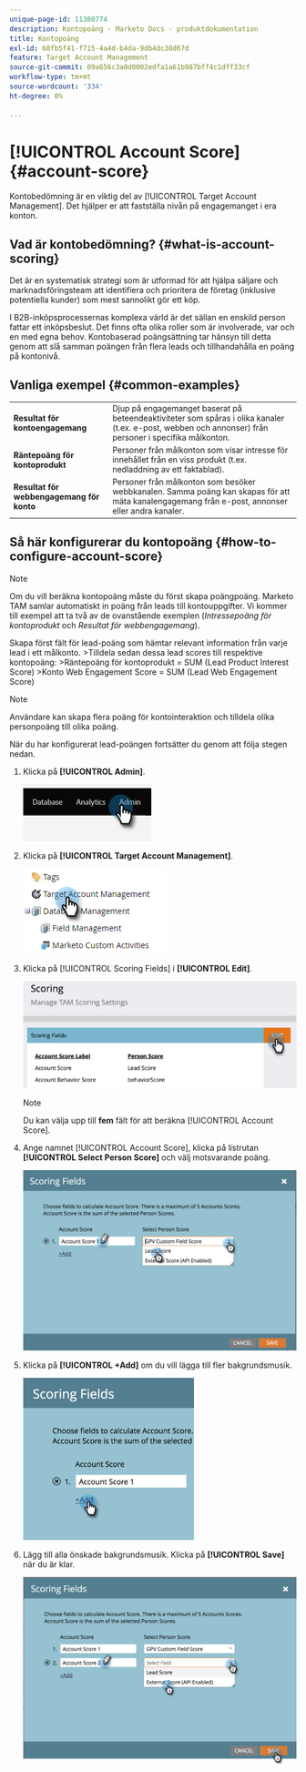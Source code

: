 ```yaml
---
unique-page-id: 11380774
description: Kontopoäng - Marketo Docs - produktdokumentation
title: Kontopoäng
exl-id: 68fb5f41-f715-4a4d-b4da-9db4dc38d67d
feature: Target Account Management
source-git-commit: 09a656c3a0d0002edfa1a61b987bff4c1dff33cf
workflow-type: tm+mt
source-wordcount: '334'
ht-degree: 0%

---
```


# [!UICONTROL Account Score] {#account-score}

Kontobedömning är en viktig del av [!UICONTROL Target Account Management]. Det hjälper er att fastställa nivån på engagemanget i era konton.

## Vad är kontobedömning? {#what-is-account-scoring}

Det är en systematisk strategi som är utformad för att hjälpa säljare och marknadsföringsteam att identifiera och prioritera de företag (inklusive potentiella kunder) som mest sannolikt gör ett köp.

I B2B-inköpsprocessernas komplexa värld är det sällan en enskild person fattar ett inköpsbeslut. Det finns ofta olika roller som är involverade, var och en med egna behov. Kontobaserad poängsättning tar hänsyn till detta genom att slå samman poängen från flera leads och tillhandahålla en poäng på kontonivå.

## Vanliga exempel {#common-examples}

<table>
 <tbody>
  <tr>
   <td><strong>Resultat för kontoengagemang</strong></td>
   <td>Djup på engagemanget baserat på beteendeaktiviteter som spåras i olika kanaler (t.ex. e-post, webben och annonser) från personer i specifika målkonton.</td>
  </tr>
  <tr>
   <td><strong>Räntepoäng för kontoprodukt</strong></td>
   <td>Personer från målkonton som visar intresse för innehållet från en viss produkt (t.ex. nedladdning av ett faktablad).</td>
  </tr>
  <tr>
   <td><strong>Resultat för webbengagemang för konto</strong></td>
   <td>Personer från målkonton som besöker webbkanalen. Samma poäng kan skapas för att mäta kanalengagemang från e-post, annonser eller andra kanaler.</td>
  </tr>
 </tbody>
</table>

## Så här konfigurerar du kontopoäng {#how-to-configure-account-score}

>[!NOTE]
>
>Om du vill beräkna kontopoäng måste du först skapa poängpoäng. Marketo TAM samlar automatiskt in poäng från leads till kontouppgifter. Vi kommer till exempel att ta två av de ovanstående exemplen (_Intressepoäng för kontoprodukt_ och _Resultat för webbengagemang_).
>
>Skapa först fält för lead-poäng som hämtar relevant information från varje lead i ett målkonto.
>&#x200B;>Tilldela sedan dessa lead scores till respektive kontopoäng:
>&#x200B;>Räntepoäng för kontoprodukt = SUM (Lead Product Interest Score)
>&#x200B;>Konto Web Engagement Score = SUM (Lead Web Engagement Score)

>[!NOTE]
>
>Användare kan skapa flera poäng för kontointeraktion och tilldela olika personpoäng till olika poäng.

När du har konfigurerat lead-poängen fortsätter du genom att följa stegen nedan.

1. Klicka på **[!UICONTROL Admin]**.

   ![](assets/account-score-1.png)

1. Klicka på **[!UICONTROL Target Account Management]**.

   ![](assets/account-score-2.png)

1. Klicka på [!UICONTROL Scoring Fields] i **[!UICONTROL Edit]**.

   ![](assets/account-score-3.png)

   >[!NOTE]
   >
   >Du kan välja upp till **fem** fält för att beräkna [!UICONTROL Account Score].

1. Ange namnet [!UICONTROL Account Score], klicka på listrutan **[!UICONTROL Select Person Score]** och välj motsvarande poäng.

   ![](assets/account-score-4.png)

1. Klicka på **[!UICONTROL +Add]** om du vill lägga till fler bakgrundsmusik.

   ![](assets/account-score-5.png)

1. Lägg till alla önskade bakgrundsmusik. Klicka på **[!UICONTROL Save]** när du är klar.

   ![](assets/account-score-6.png)
